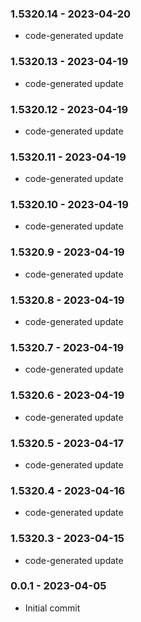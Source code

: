 ### 1.5320.14 - 2023-04-20

- code-generated update

### 1.5320.13 - 2023-04-19

- code-generated update

### 1.5320.12 - 2023-04-19

- code-generated update

### 1.5320.11 - 2023-04-19

- code-generated update

### 1.5320.10 - 2023-04-19

- code-generated update

### 1.5320.9 - 2023-04-19

- code-generated update

### 1.5320.8 - 2023-04-19

- code-generated update

### 1.5320.7 - 2023-04-19

- code-generated update

### 1.5320.6 - 2023-04-19

- code-generated update

### 1.5320.5 - 2023-04-17

- code-generated update

### 1.5320.4 - 2023-04-16

- code-generated update

### 1.5320.3 - 2023-04-15

- code-generated update

### 0.0.1 - 2023-04-05

- Initial commit